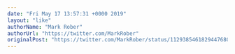 ```yaml
---
date: "Fri May 17 13:57:31 +0000 2019"
layout: "like"
authorName: "Mark Rober"
authorUrl: "https://twitter.com/MarkRober"
originalPost: "https://twitter.com/MarkRober/status/1129385461829447680"
---
```

